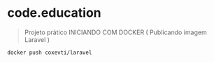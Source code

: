 # code.education
> Projeto prático INICIANDO COM DOCKER ( Publicando imagem Laravel )

```
docker push coxevti/laravel
```
